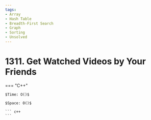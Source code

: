 ```yaml
---
tags:
- Array
- Hash Table
- Breadth-First Search
- Graph
- Sorting
- Unsolved
---
```



# 1311. Get Watched Videos by Your Friends

=== "C++"

    $Time: O()$

    $Space: O()$

    ``` c++
    ```
